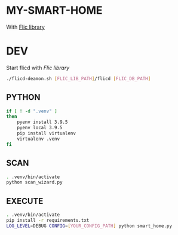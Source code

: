MY-SMART-HOME
=============

With [Flic library](https://github.com/50ButtonsEach/fliclib-linux-hci)

# DEV

Start flicd with *Flic library*

```bash
./flicd-deamon.sh [FLIC_LIB_PATH]/flicd [FLIC_DB_PATH]
```

## PYTHON

```bash
if [ ! -d ".venv" ]
then
    pyenv install 3.9.5
    pyenv local 3.9.5 
    pip install virtualenv
    virtualenv .venv
fi
```

## SCAN

```bash
. .venv/bin/activate
python scan_wizard.py
```

## EXECUTE

```bash
. .venv/bin/activate
pip install -r requirements.txt
LOG_LEVEL=DEBUG CONFIG=[YOUR_CONFIG_PATH] python smart_home.py
```